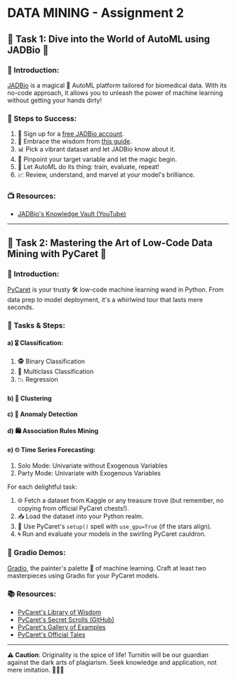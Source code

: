 # DATA MINING - Assignment 2

## 🌟 Task 1: Dive into the World of AutoML using JADBio 🌟

### 📌 Introduction:
[JADBio](https://jadbio.com/) is a magical 🎩 AutoML platform tailored for biomedical data. With its no-code approach, it allows you to unleash the power of machine learning without getting your hands dirty!

### 🚀 Steps to Success:

1. 📝 Sign up for a [free JADBio account](https://jadbio.com/).
2. 📖 Embrace the wisdom from [this guide](https://jadbio.com/extract-knowledge-from-your-data-with-jadbio-automl-free/).
3. 📊 Pick a vibrant dataset and let JADBio know about it.
4. 🎯 Pinpoint your target variable and let the magic begin.
5. 🤖 Let AutoML do its thing: train, evaluate, repeat!
6. 📈 Review, understand, and marvel at your model's brilliance.

### 📺 Resources:
- [JADBio's Knowledge Vault (YouTube)](https://www.youtube.com/channel/UCuvLxmd6r7uQJqzfv1sYHwg/videos)

---

## 🌟 Task 2: Mastering the Art of Low-Code Data Mining with PyCaret 🌟

### 📌 Introduction:
[PyCaret](https://pycaret.org/) is your trusty 🛠 low-code machine learning wand in Python. From data prep to model deployment, it's a whirlwind tour that lasts mere seconds.

### 🚀 Tasks & Steps:

#### a) 🎖 Classification:
1. 🕵️ Binary Classification
2. 🌈 Multiclass Classification
3. 📉 Regression

#### b) 🧩 Clustering

#### c) 🚨 Anomaly Detection

#### d) 🛍 Association Rules Mining

#### e) ⏲ Time Series Forecasting:
1. Solo Mode: Univariate without Exogenous Variables
2. Party Mode: Univariate with Exogenous Variables

For each delightful task:
1. 🌐 Fetch a dataset from Kaggle or any treasure trove (but remember, no copying from official PyCaret chests!).
2. 📥 Load the dataset into your Python realm.
3. 🧙 Use PyCaret's `setup()` spell with `use_gpu=True` (if the stars align).
4. 🌀 Run and evaluate your models in the swirling PyCaret cauldron.

### 🎨 Gradio Demos:
[Gradio](https://www.gradio.app/), the painter's palette 🎨 of machine learning. Craft at least two masterpieces using Gradio for your PyCaret models.

### 📚 Resources:
- [PyCaret's Library of Wisdom](https://pycaret.gitbook.io/docs/get-started/tutorials)
- [PyCaret's Secret Scrolls (GitHub)](https://github.com/pycaret/pycaret)
- [PyCaret's Gallery of Examples](https://github.com/pycaret/pycaret/tree/master/examples)
- [PyCaret's Official Tales](https://pycaret.gitbook.io/docs/learn-pycaret/official-blog)

---

**⚠️ Caution**: Originality is the spice of life! Turnitin will be our guardian against the dark arts of plagiarism. Seek knowledge and application, not mere imitation. 🧙‍♂️🔮
